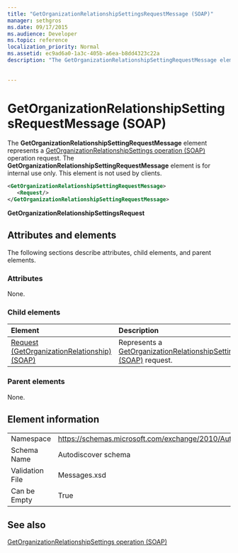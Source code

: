 ```yaml
---
title: "GetOrganizationRelationshipSettingsRequestMessage (SOAP)"
manager: sethgros
ms.date: 09/17/2015
ms.audience: Developer
ms.topic: reference
localization_priority: Normal
ms.assetid: ec9ad6a0-1a3c-405b-a6ea-b8dd4323c22a
description: "The GetOrganizationRelationshipSettingRequestMessage element represents a GetOrganizationRelationshipSettings operation (SOAP) operation request. The GetOrganizationRelationshipSettingRequestMessage element is for internal use only. This element is not used by clients."
 
 
---
```


# GetOrganizationRelationshipSettingsRequestMessage (SOAP)

The **GetOrganizationRelationshipSettingRequestMessage** element represents a [GetOrganizationRelationshipSettings operation (SOAP)](getorganizationrelationshipsettings-operation-soap.md) operation request. The **GetOrganizationRelationshipSettingRequestMessage** element is for internal use only. This element is not used by clients. 
  
```XML
<GetOrganizationRelationshipSettingRequestMessage>
   <Request/>
</GetOrganizationRelationshipSettingRequestMessage>
```

 **GetOrganizationRelationshipSettingsRequest**
## Attributes and elements

The following sections describe attributes, child elements, and parent elements.
  
### Attributes

None.
  
### Child elements

|**Element**|**Description**|
|:-----|:-----|
|[Request (GetOrganizationRelationship) (SOAP)](request-getorganizationrelationshipsoap.md) <br/> |Represents a [GetOrganizationRelationshipSettingsRequest (SOAP)](getorganizationrelationshipsettingsrequest-soap.md) request.  <br/> |
   
### Parent elements

None.
  
## Element information

|||
|:-----|:-----|
|Namespace  <br/> |https://schemas.microsoft.com/exchange/2010/Autodiscover  <br/> |
|Schema Name  <br/> |Autodiscover schema  <br/> |
|Validation File  <br/> |Messages.xsd  <br/> |
|Can be Empty  <br/> |True  <br/> |
   
## See also



[GetOrganizationRelationshipSettings operation (SOAP)](getorganizationrelationshipsettings-operation-soap.md)

